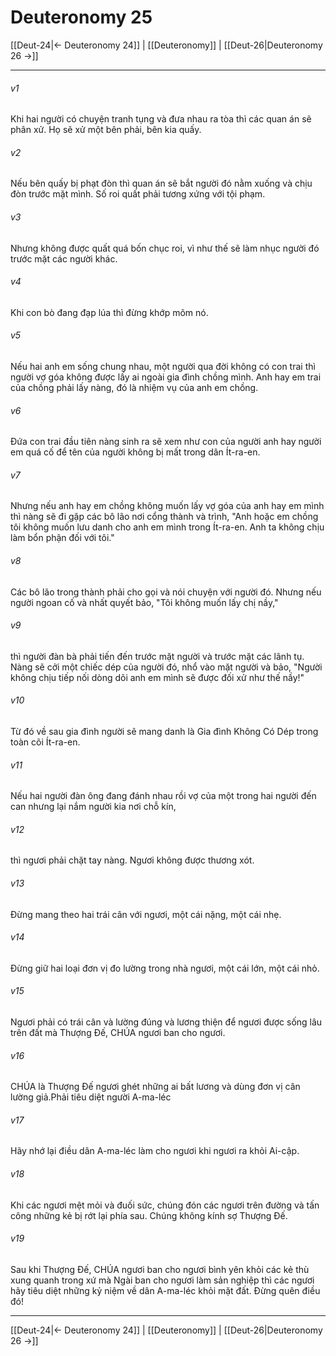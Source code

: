 # Deuteronomy 25

[[Deut-24|← Deuteronomy 24]] | [[Deuteronomy]] | [[Deut-26|Deuteronomy 26 →]]
***



###### v1 
Khi hai người có chuyện tranh tụng và đưa nhau ra tòa thì các quan án sẽ phân xử. Họ sẽ xử một bên phải, bên kia quấy. 

###### v2 
Nếu bên quấy bị phạt đòn thì quan án sẽ bắt người đó nằm xuống và chịu đòn trước mặt mình. Số roi quất phải tương xứng với tội phạm. 

###### v3 
Nhưng không được quất quá bốn chục roi, vì như thế sẽ làm nhục người đó trước mặt các người khác. 

###### v4 
Khi con bò đang đạp lúa thì đừng khớp mõm nó. 

###### v5 
Nếu hai anh em sống chung nhau, một người qua đời không có con trai thì người vợ góa không được lấy ai ngoài gia đình chồng mình. Anh hay em trai của chồng phải lấy nàng, đó là nhiệm vụ của anh em chồng. 

###### v6 
Đứa con trai đầu tiên nàng sinh ra sẽ xem như con của người anh hay người em quá cố để tên của người không bị mất trong dân Ít-ra-en. 

###### v7 
Nhưng nếu anh hay em chồng không muốn lấy vợ góa của anh hay em mình thì nàng sẽ đi gặp các bô lão nơi cổng thành và trình, "Anh hoặc em chồng tôi không muốn lưu danh cho anh em mình trong Ít-ra-en. Anh ta không chịu làm bổn phận đối với tôi." 

###### v8 
Các bô lão trong thành phải cho gọi và nói chuyện với người đó. Nhưng nếu người ngoan cố và nhất quyết bảo, "Tôi không muốn lấy chị nầy," 

###### v9 
thì người đàn bà phải tiến đến trước mặt người và trước mặt các lãnh tụ. Nàng sẽ cởi một chiếc dép của người đó, nhổ vào mặt người và bảo, "Người không chịu tiếp nối dòng dõi anh em mình sẽ được đối xử như thế nầy!" 

###### v10 
Từ đó về sau gia đình người sẽ mang danh là Gia đình Không Có Dép trong toàn cõi Ít-ra-en. 

###### v11 
Nếu hai người đàn ông đang đánh nhau rồi vợ của một trong hai người đến can nhưng lại nắm người kia nơi chỗ kín, 

###### v12 
thì ngươi phải chặt tay nàng. Ngươi không được thương xót. 

###### v13 
Đừng mang theo hai trái cân với ngươi, một cái nặng, một cái nhẹ. 

###### v14 
Đừng giữ hai loại đơn vị đo lường trong nhà ngươi, một cái lớn, một cái nhỏ. 

###### v15 
Ngươi phải có trái cân và lường đúng và lương thiện để ngươi được sống lâu trên đất mà Thượng Đế, CHÚA ngươi ban cho ngươi. 

###### v16 
CHÚA là Thượng Đế ngươi ghét những ai bất lương và dùng đơn vị cân lường giả.Phải tiêu diệt người A-ma-léc 

###### v17 
Hãy nhớ lại điều dân A-ma-léc làm cho ngươi khi ngươi ra khỏi Ai-cập. 

###### v18 
Khi các ngươi mệt mỏi và đuối sức, chúng đón các ngươi trên đường và tấn công những kẻ bị rớt lại phía sau. Chúng không kính sợ Thượng Đế. 

###### v19 
Sau khi Thượng Đế, CHÚA ngươi ban cho ngươi bình yên khỏi các kẻ thù xung quanh trong xứ mà Ngài ban cho ngươi làm sản nghiệp thì các ngươi hãy tiêu diệt những kỷ niệm về dân A-ma-léc khỏi mặt đất. Đừng quên điều đó!

***
[[Deut-24|← Deuteronomy 24]] | [[Deuteronomy]] | [[Deut-26|Deuteronomy 26 →]]
